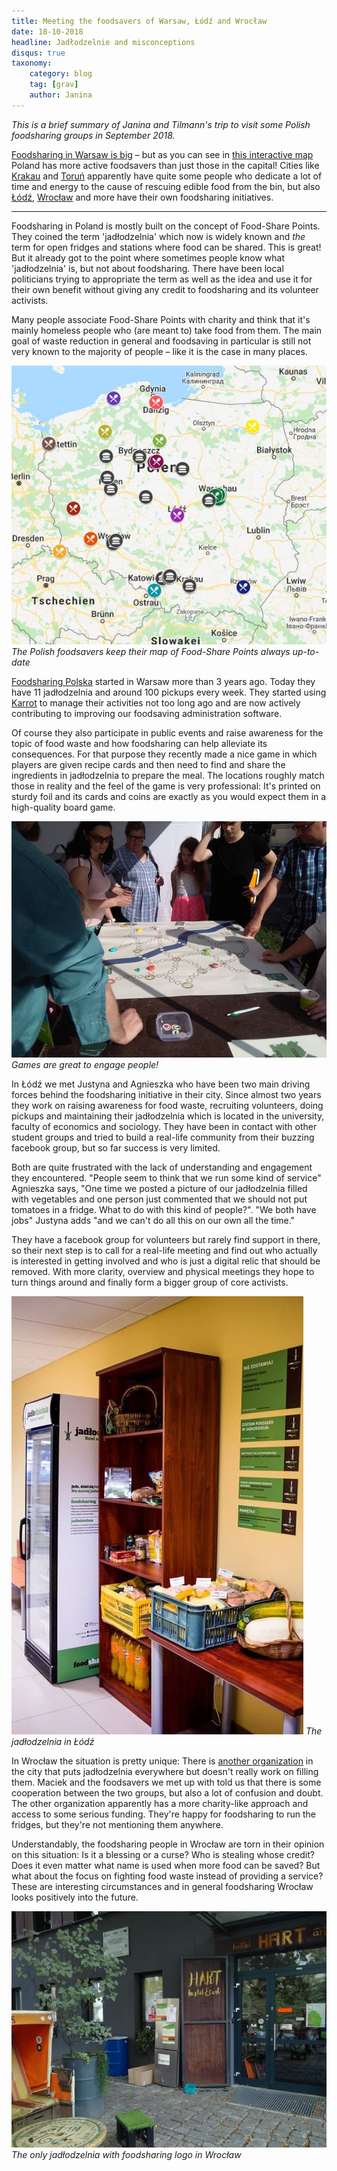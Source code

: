 ```yaml
---
title: Meeting the foodsavers of Warsaw, Łódź and Wrocław
date: 18-10-2018
headline: Jadłodzelnie and misconceptions
disqus: true
taxonomy:
    category: blog
    tag: [grav]
    author: Janina
---
```


_This is a brief summary of Janina and Tilmann's trip to visit some Polish foodsharing groups in September 2018._

[Foodsharing in Warsaw is big](https://www.facebook.com/FoodsharingWarszawa/) – but as you can see in [this interactive map](https://www.google.com/maps/d/viewer?mid=1vpCSdHuflmBIw4WWV3VFCQ4L2sU) Poland has more active foodsavers than just those in the capital! Cities like [Krakau](https://www.facebook.com/foodsharing.krakow/) and [Toruń](https://www.facebook.com/jadlodzielnia.torun/) apparently have quite some people who dedicate a lot of time and energy to the cause of rescuing edible food from the bin, but also [Łódź](https://www.facebook.com/FoodsharingLodz/), [Wrocław](https://www.facebook.com/foodsharingwroclaw/) and more have their own foodsharing initiatives.

---

Foodsharing in Poland is mostly built on the concept of Food-Share Points. They coined the term 'jadłodzelnia' which now is widely known and _the_ term for open fridges and stations where food can be shared. This is great! But it already got to the point where sometimes people know what 'jadłodzelnia' is, but not about foodsharing. There have been local politicians trying to appropriate the term as well as the idea and use it for their own benefit without giving any credit to foodsharing and its volunteer activists.

Many people associate Food-Share Points with charity and think that it's mainly homeless people who (are meant to) take food from them. The main goal of waste reduction in general and foodsaving in particular is still not very known to the majority of people – like it is the case in many places.

![](jadlodzelnieWPolsce.jpg)
_The Polish foodsavers keep their map of Food-Share Points always up-to-date_

[Foodsharing Polska](https://www.facebook.com/FoodsharingPolska) started in Warsaw more than 3 years ago. Today they have 11 jadłodzelnia and around 100 pickups every week. They started using [Karrot](https://karrot.world) to manage their activities not too long ago and are now actively contributing to improving our foodsaving administration software.

Of course they also participate in public events and raise awareness for the topic of food waste and how foodsharing can help alleviate its consequences. For that purpose they recently made a nice game in which players are given recipe cards and then need to find and share the ingredients in jadłodzelnia to prepare the meal. The locations roughly match those in reality and the feel of the game is very professional: It's printed on sturdy foil and its cards and coins are exactly as you would expect them in a high-quality board game.

![](warsaw-game.jpg)
_Games are great to engage people!_

In Łódź we met Justyna and Agnieszka who have been two main driving forces behind the foodsharing initiative in their city. Since almost two years they work on raising awareness for food waste, recruiting volunteers, doing pickups and maintaining their jadłodzelnia which is located in the university, faculty of economics and sociology. They have been in contact with other student groups and tried to build a real-life community from their buzzing facebook group, but so far success is very limited.

Both are quite frustrated with the lack of understanding and engagement they encountered. "People seem to think that we run some kind of service" Agnieszka says, "One time we posted a picture of our jadłodzelnia filled with vegetables and one person just commented that we should not put tomatoes in a fridge. What to do with this kind of people?". "We both have jobs" Justyna adds "and we can't do all this on our own all the time."

They have a facebook group for volunteers but rarely find support in there, so their next step is to call for a real-life meeting and find out who actually is interested in getting involved and who is just a digital relic that should be removed. With more clarity, overview and physical meetings they hope to turn things around and finally form a bigger group of core activists.

![](lodz-fridge.jpg)
_The jadłodzelnia in Łódź_

In Wrocław the situation is pretty unique: There is [another organization](http://wezpomoz.pl/) in the city that puts jadłodzelnia everywhere but doesn't really work on filling them. Maciek and the foodsavers we met up with told us that there is some cooperation between the two groups, but also a lot of confusion and doubt. The other organization apparently has a more charity-like approach and access to some serious funding. They're happy for foodsharing to run the fridges, but they're not mentioning them anywhere.

Understandably, the foodsharing people in Wrocław are torn in their opinion on this situation: Is it a blessing or a curse? Who is stealing whose credit? Does it even matter what name is used when more food can be saved? But what about the focus on fighting food waste instead of providing a service? These are interesting circumstances and in general foodsharing Wrocław looks positively into the future.

![](wroclaw-fridge.jpg)
_The only jadłodzelnia with foodsharing logo in Wrocław_
